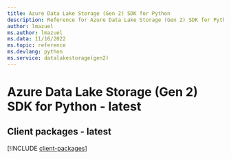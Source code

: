 ```yaml
---
title: Azure Data Lake Storage (Gen 2) SDK for Python
description: Reference for Azure Data Lake Storage (Gen 2) SDK for Python
author: lmazuel
ms.author: lmazuel
ms.data: 11/16/2022
ms.topic: reference
ms.devlang: python
ms.service: datalakestorage(gen2)
---
```

# Azure Data Lake Storage (Gen 2) SDK for Python - latest

## Client packages - latest
[!INCLUDE [client-packages](data-lake-storage-(gen-2)-client-index.md)]